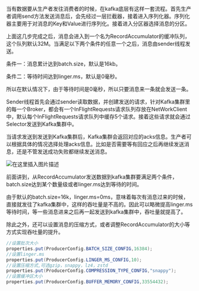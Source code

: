 当有数据要从生产者发往消费者的时候，在kafka底层有这样一套流程。首先生产者调用send方法发送消息后，会先经过一层拦截器，接着进入序列化器。序列化器主要用于对消息的Key和Value进行序列化。接着进入分区器选择消息的分区。

上面这几步完成之后，消息会进入到一个名为RecordAccumulator的缓冲队列，这个队列默认32M。当满足以下两个条件的任意一个之后，消息由sender线程发送。

条件一：消息累计达到batch.size，默认是16kb。

条件二：等待时间达到linger.ms，默认是0毫秒。

所以在默认情况下，由于等待时间是0毫秒，所以只要消息来一条就会发送一条。

Sender线程首先会通过sender读取数据，并创建发送的请求，针对Kafka集群里的每一个Broker，都会有一个InFlightRequests请求队列存放在NetWorkClient中，默认每个InFlightRequests请求队列中缓存5个请求。接着这些请求就会通过Selector发送到Kafka集群中。

当请求发送到发送到Kafka集群后，Kafka集群会返回对应的acks信息。生产者可以根据具体的情况选择处理acks信息。比如是否需要等有回应之后再继续发送消息，还是不管发送成功失败都继续发送消息。

![在这里插入图片描述](https://img-blog.csdnimg.cn/14ab6afd0bac40f38c1109e34d466e66.png?x-oss-process=image)

前面讲到，从RecordAccumulator发送数据到kafka集群要满足两个条件，batch.size达到某个数量级或者linger.ms达到等待的时间。

由于默认的batch.size=16k，linger.ms=0ms，意味着每次有消息过来的时候，直接就发往了kafka集群中，这样的吞吐量是不高的。因此可以略微提高linger.ms等待时间，等一些消息进来之后再一起发送到kafka集群中，吞吐量就提高了。

除此之外，还可以设置消息的压缩方式，或者调整RecordAccumulator的大小等方式实现吞吐量的提升。

```java
//设置批次大小
properties.put(ProducerConfig.BATCH_SIZE_CONFIG,16384);
//设置linger.ms
properties.put(ProducerConfig.LINGER_MS_CONFIG,10);
//设置压缩方式,可选gzip，snappy，lz4，zstd
properties.put(ProducerConfig.COMPRESSION_TYPE_CONFIG,"snappy");
//设置缓冲区大小
properties.put(ProducerConfig.BUFFER_MEMORY_CONFIG,33554432);
```

